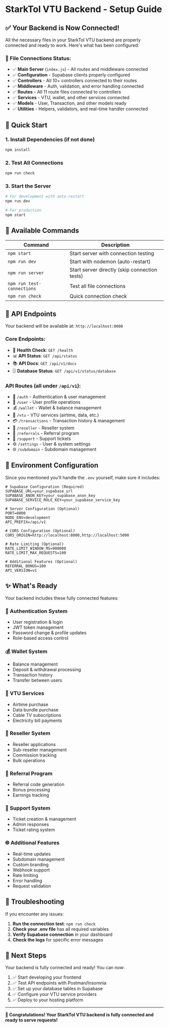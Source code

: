 # StarkTol VTU Backend - Setup Guide

## ✅ Your Backend is Now Connected!

All the necessary files in your StarkTol VTU backend are properly connected and ready to work. Here's what has been configured:

### 🔗 File Connections Status:
- ✅ **Main Server** (`index.js`) - All routes and middleware connected
- ✅ **Configuration** - Supabase clients properly configured
- ✅ **Controllers** - All 10+ controllers connected to their routes
- ✅ **Middleware** - Auth, validation, and error handling connected
- ✅ **Routes** - All 11 route files connected to controllers
- ✅ **Services** - VTU, wallet, and other services connected
- ✅ **Models** - User, Transaction, and other models ready
- ✅ **Utilities** - Helpers, validators, and real-time handler connected

## 🚀 Quick Start

### 1. Install Dependencies (if not done)
```bash
npm install
```

### 2. Test All Connections
```bash
npm run check
```

### 3. Start the Server
```bash
# For development with auto-restart
npm run dev

# For production
npm start
```

## 🧪 Available Commands

| Command | Description |
|---------|-------------|
| `npm start` | Start server with connection testing |
| `npm run dev` | Start with nodemon (auto-restart) |
| `npm run server` | Start server directly (skip connection tests) |
| `npm run test-connections` | Test all file connections |
| `npm run check` | Quick connection check |

## 📡 API Endpoints

Your backend will be available at: `http://localhost:8000`

### Core Endpoints:
- 🏥 **Health Check**: `GET /health`
- 📊 **API Status**: `GET /api/status` 
- 📚 **API Docs**: `GET /api/v1/docs`
- 🗄️ **Database Status**: `GET /api/v1/status/database`

### API Routes (all under `/api/v1`):
- 🔐 `/auth` - Authentication & user management
- 👤 `/user` - User profile operations
- 💰 `/wallet` - Wallet & balance management
- 📱 `/vtu` - VTU services (airtime, data, etc.)
- 💳 `/transactions` - Transaction history & management
- 🏪 `/reseller` - Reseller system
- 🤝 `/referrals` - Referral program
- 🎫 `/support` - Support tickets
- ⚙️ `/settings` - User & system settings
- 🌐 `/subdomain` - Subdomain management

## 🔧 Environment Configuration

Since you mentioned you'll handle the `.env` yourself, make sure it includes:

```env
# Supabase Configuration (Required)
SUPABASE_URL=your_supabase_url
SUPABASE_ANON_KEY=your_supabase_anon_key
SUPABASE_SERVICE_ROLE_KEY=your_supabase_service_key

# Server Configuration (Optional)
PORT=8000
NODE_ENV=development
API_PREFIX=/api/v1

# CORS Configuration (Optional)
CORS_ORIGIN=http://localhost:8000,http://localhost:5000

# Rate Limiting (Optional)
RATE_LIMIT_WINDOW_MS=900000
RATE_LIMIT_MAX_REQUESTS=100

# Additional Features (Optional)
REFERRAL_BONUS=100
API_VERSION=v1
```

## ✨ What's Ready

Your backend includes these fully connected features:

### 🔐 Authentication System
- User registration & login
- JWT token management
- Password change & profile updates
- Role-based access control

### 💰 Wallet System
- Balance management
- Deposit & withdrawal processing
- Transaction history
- Transfer between users

### 📱 VTU Services
- Airtime purchase
- Data bundle purchase
- Cable TV subscriptions
- Electricity bill payments

### 🏪 Reseller System
- Reseller applications
- Sub-reseller management
- Commission tracking
- Bulk operations

### 🤝 Referral Program
- Referral code generation
- Bonus processing
- Earnings tracking

### 🎫 Support System
- Ticket creation & management
- Admin responses
- Ticket rating system

### 🌐 Additional Features
- Real-time updates
- Subdomain management
- Custom branding
- Webhook support
- Rate limiting
- Error handling
- Request validation

## 🚨 Troubleshooting

If you encounter any issues:

1. **Run the connection test**: `npm run check`
2. **Check your .env file** has all required variables
3. **Verify Supabase connection** in your dashboard
4. **Check the logs** for specific error messages

## 🎯 Next Steps

Your backend is fully connected and ready! You can now:

1. ✅ Start developing your frontend
2. ✅ Test API endpoints with Postman/Insomnia  
3. ✅ Set up your database tables in Supabase
4. ✅ Configure your VTU service providers
5. ✅ Deploy to your hosting platform

---

**🎉 Congratulations! Your StarkTol VTU backend is fully connected and ready to serve requests!**
